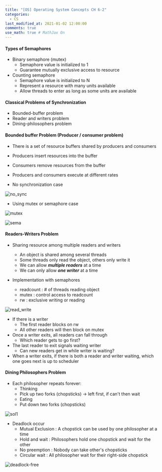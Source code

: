 ```yaml
---
title: "[OS] Operating System Concepts CH 6-2"
categories: 
  - CS
last_modified_at: 2021-01-02 12:00:00
comments: true
use_math: true # MathJax On
---
```


#### Types of Semaphores
- Binary semaphore (mutex)
  - Semaphore value is initialized to 1
  - Guarantee mutually exclusive access to resource
- Counting semaphore
  - Semaphore value is initialized to N
  - Represent a resource with many units available
  - Allow threads to enter as long as some units are available

#### Classical Problems of Synchronization
- Bounded-buffer problem
- Reader and writers problem
- Dining-philosophers problem

#### Bounded buffer Problem (Producer /  consumer problem)
-  There is a set of resource buffers shared by producers and consumers
-  Producers insert resources into the buffer
-  Consumers remove resources from the buffer
-  Producers and consumers execute at different rates

- No synchronization case

![no_sync](https://user-images.githubusercontent.com/62474292/112136466-53503f00-8c12-11eb-9e83-912ce35a35b9.JPG)

- Using mutex or semaphore case

![mutex](https://user-images.githubusercontent.com/62474292/112136573-7bd83900-8c12-11eb-84fd-76ab9eda36ca.JPG)

![sema](https://user-images.githubusercontent.com/62474292/112136472-53e8d580-8c12-11eb-9ccd-991b0927d485.JPG)

#### Readers-Writers Problem

- Sharing resource among multiple readers and writers
  - An object is shared among several threads
  - Some threads only read the object, others only write it
  - We can allow ***multiple readers*** at a time
  - We can only allow ***one writer*** at a time
 
- Implementation with semaphores
  - readcount : # of threads reading object
  - mutex : control access to readcount
  - rw : exclusive writing or reading

![read_write](https://user-images.githubusercontent.com/62474292/112137412-8d6e1080-8c13-11eb-8513-a0601d05bdcc.JPG)

- If there is a writer
  - The first reader blocks on rw
  - All other readers will then block on mutex
- Once a writer exits, all readers can fall through
  - Which reader gets to go first?
- The last reader to exit signals waiting writer
  - Can new readers get in while writer is waiting?
- When a writer exits, if there is both a reader and writer waiting, which one goes next is up to scheduler


#### Dining Philosophers Problem

- Each philosopher repeats forever:
  - Thinking
  - Pick up two forks (chopsticks) -> left first, if can't then wait
  - Eating
  - Put down two forks (chopsticks)
 
![sol1](https://user-images.githubusercontent.com/62474292/112139124-bdb6ae80-8c15-11eb-8be3-9d69744b02f1.JPG)

- Deadlock occur
  - Mutual Exclusion : A chopstick can be used by one philosopher at a time
  - Hold and wait : Philosophers hold one chopstick and wait for the other
  - No preemption : Nobody can take other's chopsticks
  - Circular wait : All philosopher wait for their right-side chopstick

![deadlock-free](https://user-images.githubusercontent.com/62474292/112139128-bee7db80-8c15-11eb-97e6-50dbd554d0f3.JPG)
